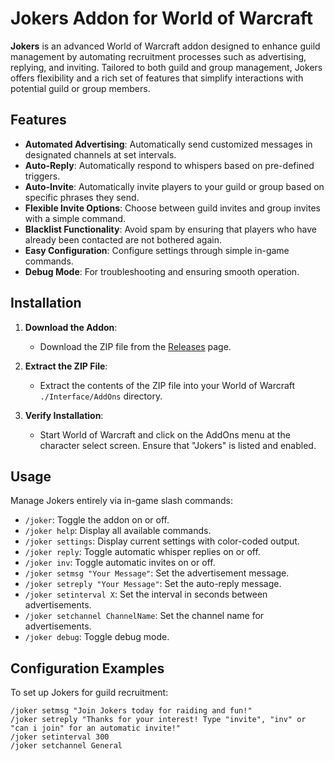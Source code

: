 # Jokers Addon for World of Warcraft

**Jokers** is an advanced World of Warcraft addon designed to enhance guild management by automating recruitment processes such as advertising, replying, and inviting. Tailored to both guild and group management, Jokers offers flexibility and a rich set of features that simplify interactions with potential guild or group members.

## Features

- **Automated Advertising**: Automatically send customized messages in designated channels at set intervals.
- **Auto-Reply**: Automatically respond to whispers based on pre-defined triggers.
- **Auto-Invite**: Automatically invite players to your guild or group based on specific phrases they send.
- **Flexible Invite Options**: Choose between guild invites and group invites with a simple command.
- **Blacklist Functionality**: Avoid spam by ensuring that players who have already been contacted are not bothered again.
- **Easy Configuration**: Configure settings through simple in-game commands.
- **Debug Mode**: For troubleshooting and ensuring smooth operation.

## Installation

1. **Download the Addon**:
   - Download the ZIP file from the [Releases](https://github.com/crisisdw/jokers-addon/releases) page.

2. **Extract the ZIP File**:
   - Extract the contents of the ZIP file into your World of Warcraft `./Interface/AddOns` directory.

3. **Verify Installation**:
   - Start World of Warcraft and click on the AddOns menu at the character select screen. Ensure that "Jokers" is listed and enabled.

## Usage

Manage Jokers entirely via in-game slash commands:

- `/joker`: Toggle the addon on or off.
- `/joker help`: Display all available commands.
- `/joker settings`: Display current settings with color-coded output.
- `/joker reply`: Toggle automatic whisper replies on or off.
- `/joker inv`: Toggle automatic invites on or off.
- `/joker setmsg "Your Message"`: Set the advertisement message.
- `/joker setreply "Your Message"`: Set the auto-reply message.
- `/joker setinterval X`: Set the interval in seconds between advertisements.
- `/joker setchannel ChannelName`: Set the channel name for advertisements.
- `/joker debug`: Toggle debug mode.

## Configuration Examples

To set up Jokers for guild recruitment:

```plaintext
/joker setmsg "Join Jokers today for raiding and fun!"
/joker setreply "Thanks for your interest! Type "invite", "inv" or "can i join" for an automatic invite!"
/joker setinterval 300
/joker setchannel General
